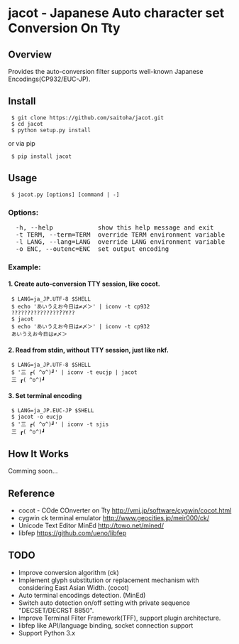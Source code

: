 
jacot - Japanese Auto character set Conversion On Tty
=====================================================

Overview
--------
 Provides the auto-conversion filter supports well-known Japanese Encodings(CP932/EUC-JP).

Install
-------

```
 $ git clone https://github.com/saitoha/jacot.git
 $ cd jacot
 $ python setup.py install
```

or via pip

```
 $ pip install jacot
```

Usage
-----

```
 $ jacot.py [options] [command | -]
```

### Options:
<pre>
  -h, --help            show this help message and exit
  -t TERM, --term=TERM  override TERM environment variable
  -l LANG, --lang=LANG  override LANG environment variable
  -o ENC, --outenc=ENC  set output encoding
</pre>

### Example:

#### 1. Create auto-conversion TTY session, like cocot.

```
 $ LANG=ja_JP.UTF-8 $SHELL
 $ echo 'あいうえお今日は≠〆＞' | iconv -t cp932
 ???????????????́??Y??
 $ jacot
 $ echo 'あいうえお今日は≠〆＞' | iconv -t cp932
 あいうえお今日は≠〆＞
```

#### 2. Read from stdin, without TTY session, just like nkf.

```
 $ LANG=ja_JP.UTF-8 $SHELL
 $ '三 ┏( ^o^)┛' | iconv -t eucjp | jacot
 三 ┏( ^o^)┛
```

#### 3. Set terminal encoding

```
 $ LANG=ja_JP.EUC-JP $SHELL
 $ jacot -o eucjp
 $ '三 ┏( ^o^)┛' | iconv -t sjis
 三 ┏( ^o^)┛
```

How It Works
------------
Comming soon...

Reference
---------
 - cocot - COde COnverter on Tty http://vmi.jp/software/cygwin/cocot.html
 - cygwin ck terminal emulator http://www.geocities.jp/meir000/ck/ 
 - Unicode Text Editor MinEd http://towo.net/mined/
 - libfep https://github.com/ueno/libfep

TODO
-----
 - Improve conversion algorithm (ck)
 - Implement glyph substitution or replacement mechanism with considering East Asian Width. (cocot)
 - Auto terminal encodings detection. (MinEd)
 - Switch auto detection on/off setting with private sequence "DECSET/DECRST 8850".
 - Improve Terminal Filter Framework(TFF), support plugin architecture.
 - libfep like API/language binding, socket connection support
 - Support Python 3.x


